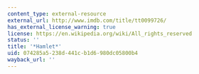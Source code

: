 ```yaml
---
content_type: external-resource
external_url: http://www.imdb.com/title/tt0099726/
has_external_license_warning: true
license: https://en.wikipedia.org/wiki/All_rights_reserved
status: ''
title: '*Hamlet*'
uid: 074285a5-238d-441c-b1d6-980dc05800b4
wayback_url: ''
---
```

